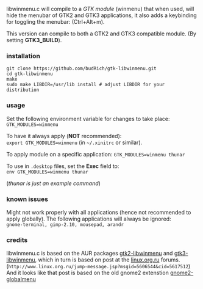 libwinmenu.c will compile to a *GTK module* (winmenu) that
when used, will hide the menubar of GTK2 and GTK3
applications, it also adds a keybinding for
toggling the menubar:
(<key>Ctrl</key>+<key>Alt</key>+<key>m</key>).

This version can compile to both a GTK2 and GTK3
compatible module. (By setting **GTK3_BUILD**).

### installation

```shell
git clone https://github.com/budRich/gtk-libwinmenu.git
cd gtk-libwinmenu
make
sudo make LIBDIR=/usr/lib install # adjust LIBDIR for your distribution
```

### usage

Set the following environment variable for changes
to take place: `GTK_MODULES=winmenu`  

To have it always apply (**NOT** recommended):  
`export GTK_MODULES=winmenu` (in `~/.xinitrc` or similar).

To apply module on a specific application:
`GTK_MODULES=winmenu thunar`

To use in `.desktop` files, set the **Exec** field to:  
`env GTK_MODULES=winmenu thunar`

(*thunar is just an example command*)

### known issues

Might not work properly with all applications
(hence not recommended to apply globally).
The following applications will always be ignored:  
`gnome-terminal, gimp-2.10, mousepad, arandr`

### credits

libwinmenu.c is based on the AUR packages
[gtk2-libwinmenu] and [gtk3-libwinmenu], which in turn
is based on post at the [linux.org.ru] forums.  
(`http://www.linux.org.ru/jump-message.jsp?msgid=5606544&cid=5617512`)
And it looks like that post is based on the old gnome2 extenstion
[gnome2-globalmenu](https://code.google.com/archive/p/gnome2-globalmenu/)

[linux.org.ru]: (http://www.linux.org.ru/jump-message.jsp?msgid=5606544&cid=5617512)
[gtk2-libwinmenu]: https://aur.archlinux.org/packages/gtk2-libwinmenu
[gtk3-libwinmenu]: https://aur.archlinux.org/packages/gtk3-libwinmenu

